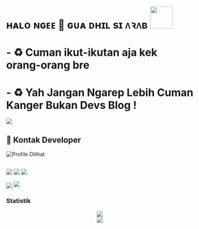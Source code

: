 # ʜᴀʟᴏ ɴɢᴇᴇ 👋  ɢᴜᴀ ᴅʜɪʟ sɪ ᴧꝛᴧʙ <img src="https://i.pinimg.com/originals/01/63/6c/01636c5434cd0462086620c60fdfec16.gif" width="60px">


<!-- Your badges
You can use the website to generate badges: https://shields.io/
-->


# -  ♻ Cuman ikut-ikutan aja kek orang-orang bre  <br>
# -  ♻ Yah Jangan Ngarep Lebih Cuman Kanger Bukan Devs Blog !

<img src="https://user-images.githubusercontent.com/73097560/115834477-dbab4500-a447-11eb-908a-139a6edaec5c.gif">

## 📲 Kontak Developer
![Profile Dilihat](https://komarev.com/ghpvc/?username=fadhilabdat04&color=blue&style=plastic&label=Profile+Dilihat)
<br>

<br>
<a href="https://github.com/fadhilabdat04"><img src="https://img.shields.io/badge/GitHub-Follow%20on%20GitHub-inactive.svg?logo=github"></a> <a href="https://t.me/Arabnihnge"><img src="https://img.shields.io/badge/Telegram-Find%20Me%20on%20Telegram-blue.svg?logo=telegram"></a> <a href="https://instagram.com/fadhilabdat"><img src="https://img.shields.io/badge/Instagram-Follow%20on%20Instagram-red.svg?logo=instagram"></a></p>

<p><img align="center" src="https://user-images.githubusercontent.com/77770753/117139498-f081c400-adc9-11eb-9aaf-f895a54ecc67.gif"/></a>

<img src="https://user-images.githubusercontent.com/73097560/115834477-dbab4500-a447-11eb-908a-139a6edaec5c.gif">

### Statistik
<div align="center">
<img src="https://github-readme-stats.vercel.app/api?username=fadhilabdat04&theme=react&show_icons=true&count_private=true">
</div>
<div align="center">
<img src="https://github-readme-stats.vercel.app/api/top-langs/?username=PunyaAlby&theme=tokyonight&layout=compact&langs_count=5">
</div>

 
